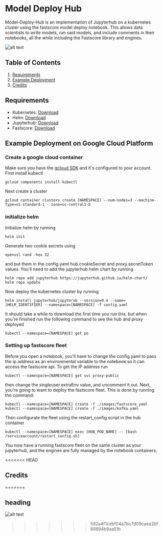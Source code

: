 # Model Deploy Hub

Model-Deploy-Hub is an implementation of Jupyterhub on a kubernetes cluster using the fastscore model deploy notebook.  This allows data scientists to write models, run said models, and include comments in their notebooks, all the while including the Fastscore library and engines.

![alt text](https://github.com/jackmoore5021/Model-Deploy-Hub/blob/master/documentation/Model_Deploy_Hub_Diagram.jpg "Model Deploy Hub Diagram")

## Table of Contents
1. [Requirements](#requirements)
2. [Example Deployment](#example)
3. [Credits](#credits)

## Requirements<a name=#requirements></a>
- Kubernetes: [Download](https://kubernetes.io/docs/tasks/tools/install-kubectl/)
- Helm: [Download](https://github.com/kubernetes/helm)
- Jupyterhub: [Download](https://github.com/jupyterhub/jupyterhub)
- Fastscore: [Download](http://docs.opendatagroup.com/docs/getting-started-with-fastscore#installing-fastscore)
## Example Deployment on Google Cloud Platform<a name="example"></a>
### Create a google cloud container
Make sure you have the [gcloud SDK](https://cloud.google.com/sdk/docs/#install_the_latest_cloud_tools_version_cloudsdk_current_version) and it's configured to your account.
First install kubectl
```shell
gcloud components install kubectl
```
Next create a cluster
```shell
gcloud container clusters create [NAMESPACE] --num-nodes=3 --machine-type=n1-standard-1 --zone=us-central1-b
```
### initialize helm
Initialize helm by running
```shell
helm init
```
Generate two cookie secrets using
```shell
openssl rand -hex 32
```
and put them in the config.yaml hub.cookieSecret and proxy.secretToken values.
You'll need to add the jupyterhub helm chart by running
```shell
helm repo add jupyterhub https://jupyterhub.github.io/helm-chart/
helm repo update
```

Now deploy the kubernetes cluster by running
```shell
helm install jupyterhub/jupyterub --version=0.4 --name=[HELM_IDENTIFIER] --namespace=[NAMESPACE] -f config.yaml
```
It should take a while to download the first time you run this, but when you're finished run the following command to see the hub and proxy deployed
```shell
kubectl --namespace=[NAMESPACE] get po
```
### Setting up fastscore fleet

Before you open a notebook, you'll have to change the config.yaml to pass the ip address as an environmental variable to the notebook so it can access the fastscore api. To get the IP address run
```shell
kubectl --namespace=[NAMESPACE] get svc proxy-public
```
then change the singleuser.extraEnv value, and uncomment it out.
Next, you're going to want to deploy the fastscore fleet.  This is done by running the command:
```shell
kubectl --namespace=[NAMESPACE] create -f ./images/fastscore.yaml
kubectl --namespace=[NAMESPACE] create -f ./images/kafka.yaml
```
Then configurate the fleet using the restart_config script in the hub container
```shell
kubectl --namespace=[NAMESPACE] exec [HUB_POD_NAME] -- [bash /serviceaccount/restart_config.sh]
```
You now have a running fastscore fleet on the same cluster as your jupyterhub, and the engines are fully managed by the notebook containers.



<<<<<<< HEAD
## Credits<a name="credits"></a>
=======
## heading<a name="headin"></a>

![alt text](https://github.com/jackmoore5021/Model-Deploy-Hub/blob/master/documentation/Model_Deploy_Hub_Diagram.jpg "Model Deploy Hub Diagram")
>>>>>>> 592a4f1cebf04a7bc7d09caea2bf88894b9aa51b
